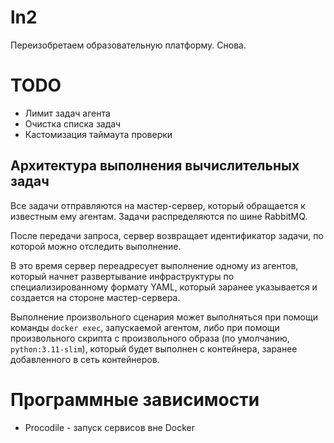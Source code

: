 # ln2

Переизобретаем образовательную платформу. Снова.

# TODO
- Лимит задач агента
- Очистка списка задач
- Кастомизация таймаута проверки

## Архитектура выполнения вычислительных задач

Все задачи отправляются на мастер-сервер, который обращается к известным ему агентам. Задачи
распределяются по шине RabbitMQ.

После передачи запроса, сервер возвращает идентификатор задачи, по которой можно отследить выполнение.

В это время сервер переадресует выполнение одному из агентов, который начнет развертывание 
инфраструктуры по специализированному формату YAML, который заранее указывается и создается на стороне мастер-сервера.

Выполнение произвольного сценария может выполняться при помощи команды `docker exec`, запускаемой агентом, либо при помощи
произвольного скрипта с произвольного образа (по умолчанию, `python:3.11-slim`), который будет выполнен с контейнера, заранее
добавленного в сеть контейнеров.

# Программные зависимости

- Procodile - запуск сервисов вне Docker
